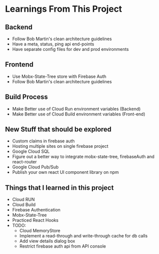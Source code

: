 # Learnings From This Project

## Backend

- Follow Bob Martin's clean architecture guidelines
- Have a meta, status, ping api end-points
- Have separate config files for dev and prod environments

## Frontend

- Use Mobx-State-Tree store with Firebase Auth
- Follow Bob Martin's clean architecture guidelines

## Build Process

- Make Better use of Cloud Run environment variables (Backend)
- Make Better use of Cloud Build environment variables (Front-end)

## New Stuff that should be explored

- Custom claims in firebase auth
- Hosting multiple sites on single firebase project
- Google Cloud SQL
- Figure out a better way to integrate mobx-state-tree, firebaseAuth and react-router
- Google Cloud Pub/Sub
- Publish your own react UI component library on npm

## Things that I learned in this project

- Cloud RUN
- Cloud Build
- Firebase Authentication
- Mobx-State-Tree
- Practiced React Hooks
- TODO:
  - Cloud MemoryStore
  - Implement a read-through and write-through cache for db calls
  - Add view details dialog box
  - Restrict firebase auth api from API console
